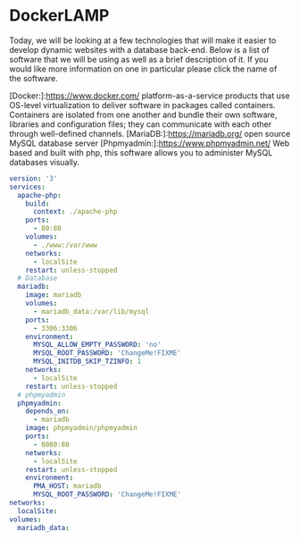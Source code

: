 # DockerLAMP


Today, we will be looking at a few technologies that will make it easier to develop dynamic websites with a database back-end. Below is a list of software that we will be using as well as a brief description of it. If you would like more information on one in particular please click the name of the software.
 
[Docker:]:https://www.docker.com/ platform-as-a-service products that use OS-level virtualization to deliver software in packages called containers. Containers are isolated from one another and bundle their own software, libraries and configuration files; they can communicate with each other through well-defined channels. 
[MariaDB:]:https://mariadb.org/ open source MySQL database server
[Phpmyadmin:]:https://www.phpmyadmin.net/ Web based and built with php, this software allows you to administer MySQL databases visually.


```YAML
version: '3'
services: 
  apache-php:
    build:
      context: ./apache-php
    ports:
      - 80:80
    volumes:
      - ./www:/var/www
    networks:
      - localSite
    restart: unless-stopped
  # Database
  mariadb:
    image: mariadb
    volumes:
      - mariadb_data:/var/lib/mysql
    ports:
      - 3306:3306
    environment:
      MYSQL_ALLOW_EMPTY_PASSWORD: 'no'
      MYSQL_ROOT_PASSWORD: 'ChangeMe!FIXME'
      MYSQL_INITDB_SKIP_TZINFO: 1
    networks:
      - localSite
    restart: unless-stopped
  # phpmyadmin
  phpmyadmin:
    depends_on:
      - mariadb
    image: phpmyadmin/phpmyadmin
    ports:
      - 8080:80
    networks:
      - localSite
    restart: unless-stopped
    environment:
      PMA_HOST: mariadb
      MYSQL_ROOT_PASSWORD: 'ChangeMe!FIXME'
networks:
  localSite:
volumes:
  mariadb_data:
```
